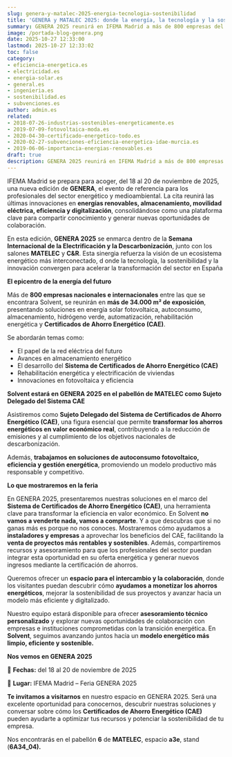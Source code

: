 ```yaml
---
slug: genera-y-matalec-2025-energia-tecnologia-sostenibilidad
title: 'GENERA y MATALEC 2025: donde la energía, la tecnología y la sostenibilidad convergen'
summary: GENERA 2025 reunirá en IFEMA Madrid a más de 800 empresas del sector energético para mostrar las últimas innovaciones en renovables, eficiencia y digitalización, impulsando la transición hacia un modelo más sostenible y colaborativo.
image: /portada-blog-genera.png
date: 2025-10-27 12:33:00
lastmod: 2025-10-27 12:33:02
toc: false
category:
- eficiencia-energetica.es
- electricidad.es
- energia-solar.es
- general.es
- ingenieria.es
- sostenibilidad.es
- subvenciones.es
author: admin.es
related:
- 2018-07-26-industrias-sostenibles-energeticamente.es
- 2019-07-09-fotovoltaica-moda.es
- 2020-04-30-certificado-energetico-todo.es
- 2020-02-27-subvenciones-eficiencia-energetica-idae-murcia.es
- 2019-06-06-importancia-energias-renovables.es
draft: true
description: GENERA 2025 reunirá en IFEMA Madrid a más de 800 empresas ⚡ Innovación, eficiencia y sostenibilidad energética para un futuro más verde.
---
```

IFEMA Madrid se prepara para acoger, del 18 al 20 de noviembre de 2025, una nueva edición de **GENERA**, el evento de referencia para los profesionales del sector energético y medioambiental. La cita reunirá las últimas innovaciones en **energías renovables, almacenamiento, movilidad eléctrica, eficiencia y digitalización**, consolidándose como una plataforma clave para compartir conocimiento y generar nuevas oportunidades de colaboración.

En esta edición, **GENERA 2025** se enmarca dentro de la **Semana Internacional de la Electrificación y la Descarbonización**, junto con los salones **MATELEC** y **C&R**. Esta sinergia refuerza la visión de un ecosistema energético más interconectado, d
onde la tecnología, la sostenibilidad y la innovación convergen para acelerar la transformación del sector en España

**El epicentro de la energía del futuro**

Más de **800 empresas nacionales e internacionales** entre las que se encontrara Solvent, se reunirán en **más de 34.000 m² de exposición**, presentando soluciones en energía solar fotovoltaica, autoconsumo, almacenamiento, hidrógeno verde, automatización, rehabilitación energética y **Certificados de Ahorro Energético (CAE)**.

Se abordarán temas como:

- El papel de la red eléctrica del futuro
- Avances en almacenamiento energético
- El desarrollo del **Sistema de Certificados de Ahorro Energético (CAE)**
- Rehabilitación energética y electrificación de viviendas
- Innovaciones en fotovoltaica y eficiencia

**Solvent estará en GENERA 2025 en el pabellón de MATELEC como Sujeto Delegado del Sistema CAE**

Asistiremos como **Sujeto Delegado del Sistema de Certificados de Ahorro Energético (CAE)**, una figura esencial que permite **transformar los ahorros energéticos en valor económico real**, contribuyendo a la reducción de emisiones y al cumplimiento de los objetivos nacionales de descarbonización.

Además, **trabajamos en soluciones de autoconsumo fotovoltaico, eficiencia y gestión energética**, promoviendo un modelo productivo más responsable y competitivo.

**Lo que mostraremos en la feria**

En GENERA 2025, presentaremos nuestras soluciones en el marco del **Sistema de Certificados de Ahorro Energético (CAE)**, una herramienta clave para transformar la eficiencia en valor económico. En Solvent **no vamos a venderte nada, vamos a comprarte**. Y a que descubras que si no ganas más es porque no nos conoces. Mostraremos cómo ayudamos a **instaladores y empresas** a aprovechar los beneficios del CAE, facilitando la **venta de proyectos más rentables y sostenibles**. Además, compartiremos recursos y asesoramiento para que los profesionales del sector puedan integrar esta oportunidad en su oferta energética y generar nuevos ingresos mediante la certificación de ahorros.

Queremos ofrecer un **espacio para el intercambio y la colaboración**, donde los visitantes puedan descubrir cómo **ayudamos a monetizar los ahorros energéticos**, mejorar la sostenibilidad de sus proyectos y avanzar hacia un modelo más eficiente y digitalizado.

Nuestro equipo estará disponible para ofrecer **asesoramiento técnico personalizado** y explorar nuevas oportunidades de colaboración con empresas e instituciones comprometidas con la transición energética. En **Solvent**, seguimos avanzando juntos hacia un **modelo energético más limpio, eficiente y sostenible.**

**Nos vemos en GENERA 2025**

📅 **Fechas:** del 18 al 20 de noviembre de 2025 

📍 **Lugar:** IFEMA Madrid – Feria GENERA 2025

**Te invitamos a visitarnos** en nuestro espacio en GENERA 2025. Será una excelente oportunidad para conocernos, descubrir nuestras soluciones y conversar sobre cómo los **Certificados de Ahorro Energético (CAE)** pueden ayudarte a optimizar tus recursos y potenciar la sostenibilidad de tu empresa.

Nos encontrarás en el pabellón **6** de **MATELEC**, espacio **a3e**, stand (**6A34_04).**




